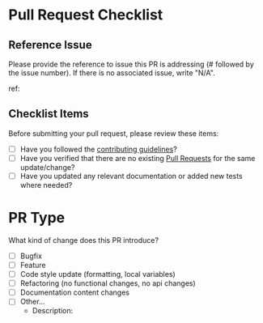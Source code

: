 # Pull Request Checklist

## Reference Issue

Please provide the reference to issue this PR is addressing (# followed by the issue number). If there is no associated issue, write "N/A".

ref: 

## Checklist Items

Before submitting your pull request, please review these items:

- [ ] Have you followed the [contributing guidelines](CONTRIBUTING.md)?
- [ ] Have you verified that there are no existing [Pull Requests](https://github.com/castorini/rank_llm/pulls) for the same update/change?
- [ ] Have you updated any relevant documentation or added new tests where needed?

# PR Type

What kind of change does this PR introduce?

- [ ] Bugfix
- [ ] Feature
- [ ] Code style update (formatting, local variables)
- [ ] Refactoring (no functional changes, no api changes)
- [ ] Documentation content changes
- [ ] Other... 
    - Description: 
